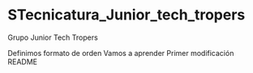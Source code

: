 # STecnicatura_Junior_tech_tropers
Grupo Junior Tech Tropers

Definimos formato de orden 
Vamos a aprender 
Primer modificación README